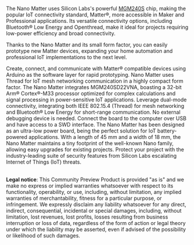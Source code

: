 <FeatureDescription>

  The Nano Matter uses Silicon Labs's powerful [MGM240S](https://www.silabs.com/documents/public/data-sheets/mgm240s-datasheet.pdf) chip, making the popular IoT connectivity standard, Matter®, more accessible in Maker and Professional applications. Its versatile connectivity options, including Bluetooth® Low Energy and Openthread, make it ideal for projects requiring low-power efficiency and broad connectivity.

  Thanks to the Nano Matter and its small form factor, you can easily prototype new Matter devices, expanding your home automation and professional IoT implementations to the next level.
  
</FeatureDescription>

<FeatureList>
  <Feature title="Matter® Ready" image="core">
    Create, connect, and communicate with Matter® compatible devices using Arduino as the software layer for rapid prototyping.
    <FeatureWrapper>
      <FeatureLink title="Matter Specification" url="https://csa-iot.org/all-solutions/matter/"/>
    </FeatureWrapper>
  </Feature>

  <Feature title="OpenThread" image="communication">
    Nano Matter uses Thread for IoT mesh networking communication in a highly compact form factor.
    <FeatureWrapper>
      <FeatureLink title="OpenThread" url="https://openthread.io/"/>
    </FeatureWrapper>
  </Feature>

  <Feature title="MGM240SD22VNA 32-bit Arm® Cortex®-M33" image="mcu">
    The Nano Matter integrates MGM240SD22VNA, boasting a 32-bit Arm® Cortex®-M33 processor optimized for complex calculations and signal processing in power-sensitive IoT applications.
    <FeatureWrapper>
      <FeatureLink title="Datasheet" url="https://www.silabs.com/documents/public/data-sheets/mgm240s-datasheet.pdf" download blank/>
    </FeatureWrapper>
  </Feature>

  <Feature title="Bluetooth® connectivity" image="bluetooth">
    Leverage dual-mode connectivity, integrating both IEEE 802.15.4 (Thread) for mesh networking and Bluetooth® Low Energy for short-range communication.
    <FeatureWrapper>
      <FeatureLink title="Bluetooth®" url="https://www.bluetooth.com/"/>
    </FeatureWrapper>
  </Feature>

  <Feature title="Debugging over USB" image="usb">
    No external debugging device is needed. Connect the board to the computer over USB and have access to a SWD interface. 
  </Feature>

  <Feature title="Low power consumption" image="power">
    The Nano Matter has been designed as an ultra-low power board, being the perfect solution for IoT battery-powered applications.
  </Feature>

  <Feature title="Tiny footprint" image="nano-form-factor">
    With a length of 45 mm and a width of 18 mm, the Nano Matter maintains a tiny footprint of the well-known Nano family, allowing easy upgrades for existing projects.
  </Feature>

  <Feature title="Secure Vault technology enabled" image="crypto-chip">
    Protect your project with the industry-leading suite of security features from Silicon Labs escalating Internet of Things (IoT) threats.
  </Feature>


</FeatureList>

<FeatureDescription>
  <br></br>

  **Legal notice**: This Community Preview Product is provided "as is" and we make no express or implied warranties whatsoever with respect to its functionality, operability, or use, including, without limitation, any implied warranties of merchantability, fitness for a particular purpose, or infringement. We expressly disclaim any liability whatsoever for any direct, indirect, consequential, incidental or special damages, including, without limitation, lost revenues, lost profits, losses resulting from business interruption or loss of data, regardless of the form of action or legal theory under which the liability may be asserted, even if advised of the possibility or likelihood of such damages.

</FeatureDescription>